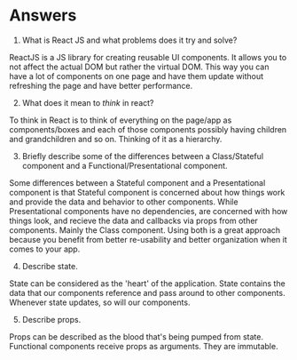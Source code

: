 # Answers

1.  What is React JS and what problems does it try and solve?

ReactJS is a JS library for creating reusable UI components. It allows you to not affect the actual DOM but rather the virtual DOM. This way you can have a lot of components on one page and have them update without refreshing the page and have better performance.

2.  What does it mean to _think_ in react?

To think in React is to think of everything on the page/app as components/boxes and each of those components possibly having children and grandchildren and so on. Thinking of it as a hierarchy.

3.  Briefly describe some of the differences between a Class/Stateful component and a Functional/Presentational component.

Some differences between a Stateful component and a Presentational component is that Stateful component is concerned about how things work and provide the data and behavior to other components. While Presentational components have no dependencies, are concerned with how things look, and recieve the data and callbacks via props from other components. Mainly the Class component. Using both is a great approach because you benefit from better re-usability and better organization when it comes to your app.

4.  Describe state.

State can be considered as the 'heart' of the application. State contains the data that our components reference and pass around to other components. Whenever state updates, so will our components.

5.  Describe props.

Props can be described as the blood that's being pumped from state. Functional components receive props as arguments. They are immutable.
